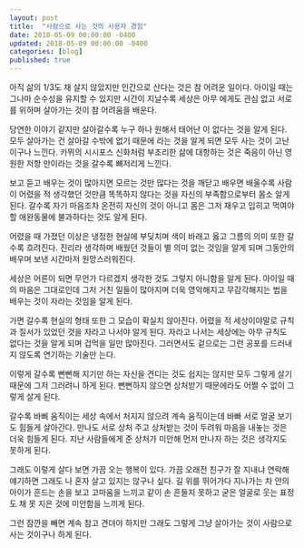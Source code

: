 ```yaml
---
layout: post
title:  "사람으로 사는 것의 사용자 경험"
date: 2018-05-09 00:00:00 -0400
updated: 2018-05-09 00:00:00 -0400
categories: [blog]
published: true
---
```


아직 삶의 1/3도 채 살지 않았지만 인간으로 산다는 것은 참 어려운 일이다. 아이일 때는 그나마 순수성을 유지할 수 있지만 시간이 지날수록 세상은 아무 에게도 관심 없고 서로를 위하며 살아가는 것이 참 어려움을 배운다. 

당연한 이야기 같지만 살아갈수록 누구 하나 원해서 태어난 이 없다는 것을 알게 된다. 모두 살아가는 건 살아갈 수밖에 없기 때문에 라는 것을 알게 되면 모두 사는 것이 고난이구나 느낀다. 카뮈의 시시포스 신화처럼 부조리한 삶에 대항하는 것은 죽음이 아닌 영원한 저항 만이라는 것을 갈수록 뼈저리게 느낀다. 

보고 듣고 배우는 것이 많아지면 모르는 것만 많다는 것을 깨닫고 배우면 배울수록 사람이 어렸을 적 생각했던 것만큼 똑똑하지 않다는 것을 자신의 부족함으로부터 몸소 알게 된다. 갈수록 자기 마음조차 온전히 자신의 것이 아니고 몸은 그저 재우고 입히고 먹여야 할 애완동물에 불과하다는 것도 알게 된다. 

어렸을 때 가졌던 이상은 냉정한 현실에 부딪치며 색이 바래고 옳고 그름의 의미 또한 갈수록 흐려진다. 진리라 생각하며 배웠던 것들이 별 의미 없는 것임을 알게 되며 그동안의 배우며 보낸 시간마저 원망스러워진다. 

세상은 어른이 되면 무언가 다르겠지 생각한 것도 그렇지 아니함을 알게 된다. 아이일 때의 마음은 그대로인데 그저 거친 일들이 많아지며 더욱 영악해지고 무감각해지는 법을 배우는 것이 자라는 것임을 알게 된다. 

가면 갈수록 현실의 형태 또한 그 모습이 확실치 않아진다. 어렸을 적 세상이야말로 규칙과 질서가 있었던 것을 자라고 나서야 알게 된다. 자라고 나서는 세상에는 아무 규칙도 없다는 것을 알게 되며 겁먹을 일만 많아진다. 그러면서도 겉으로는 그런 공포를 드러내지 않도록 연기하는 기술만 는다. 

이렇게 갈수록 뻔뻔해 지기만 하는 자신을 견디는 것도 쉽지는 않지만 모두 그렇게 살기 때문에 그저 그러려니 하게 된다. 뻔뻔하지 않으면 상처받기 때문에라도 어쩔 수 없이 그렇게 살게 된다. 

갈수록 바삐 움직이는 세상 속에서 처지지 않으려 계속 움직이는데 바빠 서로 얼굴 보기도 힘들게 살아간다. 만나도 서로 상처 주고 상처받는 것이 두려워 마음을 내놓는 것은 더욱 힘들게 된다. 지난 사람들에게 준 상처가 미안해 먼저 만나자 하는 것은 생각지도 못하게 된다. 

그래도 이렇게 살다 보면 가끔 오는 행복이 있다. 가끔 오래전 친구가 잘 지내냐 연락해 얘기하면 그래도 나 혼자 살고 있지는 않구나 싶다. 길 위를 뛰어가다 지나가는 차 안의 아이가 흔드는 손을 보고 고마움을 느끼고 같이 손 흔들지 못하고 굳은 얼굴로 웃는 표정도 채 못 지은 것에 미안함을 느끼게 된다. 

그런 잠깐을 빼면 계속 참고 견뎌야 하지만 그래도 그렇게 그냥 살아가는 것이 사람으로 사는 것이구나 하게 된다.